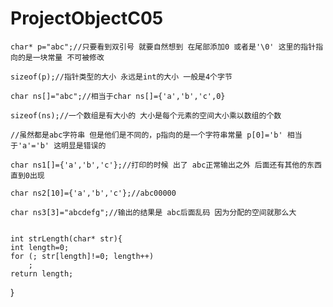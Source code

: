 # ProjectObjectC05
    char* p="abc";//只要看到双引号 就要自然想到 在尾部添加0 或者是'\0' 这里的指针指向的是一块常量 不可被修改

    sizeof(p);//指针类型的大小 永远是int的大小 一般是4个字节
    
    char ns[]="abc";//相当于char ns[]={'a','b','c',0}
    
    sizeof(ns);//一个数组是有大小的 大小是每个元素的空间大小乘以数组的个数
    
    //虽然都是abc字符串 但是他们是不同的，p指向的是一个字符串常量 p[0]='b' 相当于'a'='b' 这明显是错误的
    
    char ns1[]={'a','b','c'};//打印的时候 出了 abc正常输出之外 后面还有其他的东西 直到0出现
    
    char ns2[10]={'a','b','c'};//abc00000
    
    char ns3[3]="abcdefg";//输出的结果是 abc后面乱码 因为分配的空间就那么大
    
    
    int strLength(char* str){
    int length=0;
    for (; str[length]!=0; length++)
        ;
    return length;
}
    
